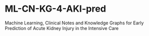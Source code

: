 # ML-CN-KG-4-AKI-pred
Machine Learning, Clinical Notes and Knowledge Graphs for Early Prediction of Acute Kidney Injury in the Intensive Care
